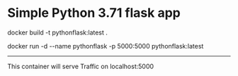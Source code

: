 # Simple Python 3.71 flask app

docker build -t pythonflask:latest .

docker run -d --name pythonflask -p 5000:5000 pythonflask:latest

-------------------------------------------------
This container will serve Traffic on localhost:5000

